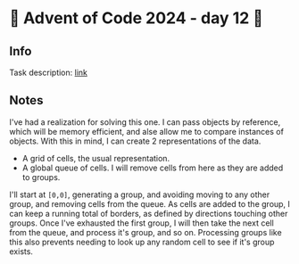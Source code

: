 # 🎄 Advent of Code 2024 - day 12 🎄

## Info

Task description: [link](https://adventofcode.com/2024/day/12)

## Notes

I've had a realization for solving this one.
I can pass objects by reference, which will be memory efficient, and alse allow me to compare instances of objects.
With this in mind, I can create 2 representations of the data.

- A grid of cells, the usual representation.
- A global queue of cells.
  I will remove cells from here as they are added to groups.

I'll start at `[0,0]`, generating a group, and avoiding moving to any other group, and removing cells from the queue.
As cells are added to the group, I can keep a running total of borders, as defined by directions touching other groups.
Once I've exhausted the first group, I will then take the next cell from the queue, and process it's group, and so on.
Processing groups like this also prevents needing to look up any random cell to see if it's group exists.

